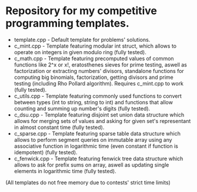 # Repository for my competitive programming templates.

* template.cpp - Default template for problems' solutions. 
* c_mint.cpp - Template featuring modular int struct, which allows to operate on integers in given modulo ring (fully tested).
* c_math.cpp - Template featuring precomputed values of common functions like 2^x or x!, eratosthenes sieves for prime testing, aswell as factorization or   extracting numbers' divisors, standalone functions for computing big binomials, factorization, getting divisors and prime testing (including Rho Pollard   algorithm). Requires c_mint.cpp to work (fully tested).
* c_utils.cpp - Template featuring commonly used functions to convert between types (int to string, string to int) and functions that allow counting and     summing up number's digits (fully tested).
* c_dsu.cpp - Template featuring disjoint set union data structure which allows for merging sets of values and asking for given set's representant in         almost constant time (fully tested).
* c_sparse.cpp - Template featuring sparse table data structure which allows to perform segment queries on immutable array using any associative function     in logarithmic time (even constant if function is idempotent) (fully tested).
* c_fenwick.cpp - Template featuring fenwick tree data structure which allows to ask for prefix sums on array, aswell as updating single elements in         logarithmic time (fully tested).

(All templates do not free memory due to contests' strict time limits)
